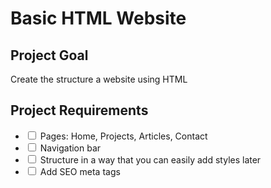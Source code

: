 <h1>Basic HTML Website</h1>
<h2>Project Goal</h2>
<p>Create the structure a website using HTML</p>
<h2>Project Requirements</h2>
<ul>
  <li><input type="checkbox"> Pages: Home, Projects, Articles, Contact</li>
  <li><input type="checkbox"> Navigation bar</li>
  <li><input type="checkbox"> Structure in a way that you can easily add styles later</li>
  <li><input type="checkbox"> Add SEO meta tags</li>
</ul>
